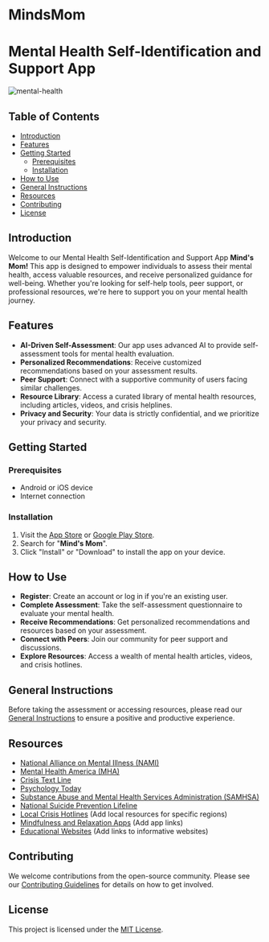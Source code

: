 # MindsMom
# Mental Health Self-Identification and Support App

![mental-health](https://github.com/adityaanandz/MindsMom/assets/82191607/a0f4bfb7-31ee-4207-bab8-303a11cd5b38)
## Table of Contents

- [Introduction](#introduction)
- [Features](#features)
- [Getting Started](#getting-started)
  - [Prerequisites](#prerequisites)
  - [Installation](#installation)
- [How to Use](#how-to-use)
- [General Instructions](#general-instructions)
- [Resources](#resources)
- [Contributing](#contributing)
- [License](#license)

## Introduction

Welcome to our Mental Health Self-Identification and Support App **Mind's Mom!** This app is designed to empower individuals to assess their mental health, access valuable resources, and receive personalized guidance for well-being. Whether you're looking for self-help tools, peer support, or professional resources, we're here to support you on your mental health journey.

## Features

- **AI-Driven Self-Assessment**: Our app uses advanced AI to provide self-assessment tools for mental health evaluation.
- **Personalized Recommendations**: Receive customized recommendations based on your assessment results.
- **Peer Support**: Connect with a supportive community of users facing similar challenges.
- **Resource Library**: Access a curated library of mental health resources, including articles, videos, and crisis helplines.
- **Privacy and Security**: Your data is strictly confidential, and we prioritize your privacy and security.

## Getting Started

### Prerequisites

- Android or iOS device
- Internet connection

### Installation

1. Visit the [App Store](#) or [Google Play Store](#).
2. Search for "**Mind's Mom**".
3. Click "Install" or "Download" to install the app on your device.

## How to Use

- **Register**: Create an account or log in if you're an existing user.
- **Complete Assessment**: Take the self-assessment questionnaire to evaluate your mental health.
- **Receive Recommendations**: Get personalized recommendations and resources based on your assessment.
- **Connect with Peers**: Join our community for peer support and discussions.
- **Explore Resources**: Access a wealth of mental health articles, videos, and crisis hotlines.

## General Instructions

Before taking the assessment or accessing resources, please read our [General Instructions](general-instructions.md) to ensure a positive and productive experience.

## Resources

- [National Alliance on Mental Illness (NAMI)](https://www.nami.org)
- [Mental Health America (MHA)](https://www.mhanational.org)
- [Crisis Text Line](https://www.crisistextline.org)
- [Psychology Today](https://www.psychologytoday.com)
- [Substance Abuse and Mental Health Services Administration (SAMHSA)](https://www.samhsa.gov)
- [National Suicide Prevention Lifeline](https://www.suicidepreventionlifeline.org)
- [Local Crisis Hotlines](#) (Add local resources for specific regions)
- [Mindfulness and Relaxation Apps](#) (Add app links)
- [Educational Websites](#) (Add links to informative websites)

## Contributing

We welcome contributions from the open-source community. Please see our [Contributing Guidelines](docs/contributing.md) for details on how to get involved.

## License

This project is licensed under the [MIT License](LICENSE).
